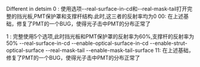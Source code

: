 Different in detsim
0 : 使用选项--real-surface-in-cd和--real-mask-tail打开完整的挡光板,PMT保护罩和支撑杆结构.此时,这三者的反射率均为0
00: 在上述基础，修复了PMT的一个BUG，使得光子击中PMT的分布正常了

1 : 完整使用5个选项,此时挡光板和PMT保护罩的反射率为60%,支撑杆的反射率为50%
    --real-surface-in-cd --enable-optical-surface-in-cd --enable-strut-optical-surface --real-mask-tail --enable-mask-tail-surface
11: 在上述基础，修复了PMT的一个BUG，使得光子击中PMT的分布正常了

